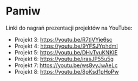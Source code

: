 # Pamiw
Linki do nagrań prezentacji projektów na YouTube:
- Projekt 3: https://youtu.be/R7tlVYie6sc
- Projekt 4: https://youtu.be/9YFSJYphdmI
- Projekt 5: https://youtu.be/DHvTvuKNKlE
- Projekt 6: https://youtu.be/irasJP55u5g
- Projekt 7: https://youtu.be/ws8vyJwAeLc
- Projekt 8: https://youtu.be/8pKsd1pHoPw
